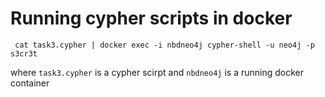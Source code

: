 # Running cypher scripts in docker
```
 cat task3.cypher | docker exec -i nbdneo4j cypher-shell -u neo4j -p s3cr3t
```
 where `task3.cypher` is a cypher scirpt and `nbdneo4j` is a running docker container

